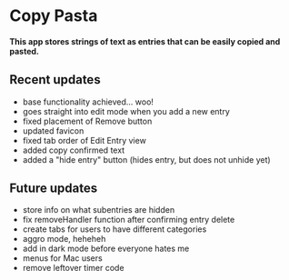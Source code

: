 # Copy Pasta

#### This app stores strings of text as entries that can be easily copied and pasted.

## Recent updates

- base functionality achieved... woo!
- goes straight into edit mode when you add a new entry
- fixed placement of Remove button
- updated favicon
- fixed tab order of Edit Entry view
- added copy confirmed text
- added a "hide entry" button (hides entry, but does not unhide yet)

## Future updates

- store info on what subentries are hidden
- fix removeHandler function after confirming entry delete
- create tabs for users to have different categories
- aggro mode, heheheh
- add in dark mode before everyone hates me
- menus for Mac users
- remove leftover timer code